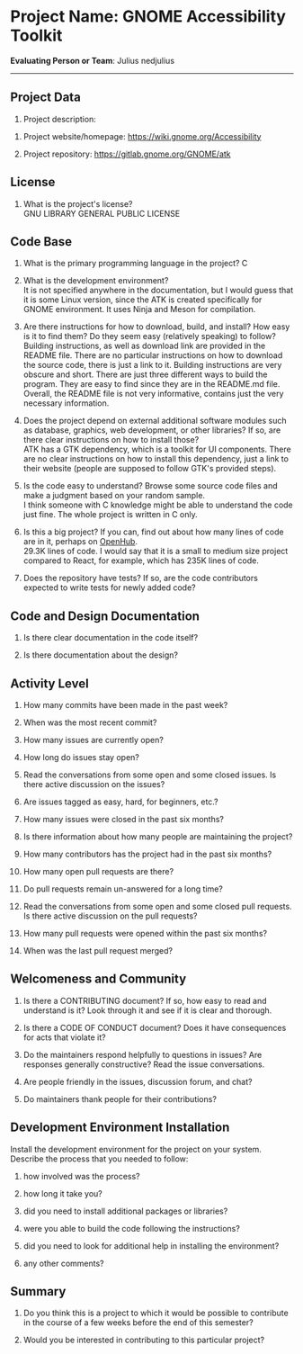 # Project Name:  GNOME Accessibility Toolkit



**Evaluating Person or Team**:
Julius nedjulius

---

## Project Data

1. Project description: <br>
<!--
What is the purpose of this project? What does the code do? What type of users
does it have?
-->

1. Project website/homepage: https://wiki.gnome.org/Accessibility

1. Project repository: https://gitlab.gnome.org/GNOME/atk



## License

1. What is the project's license? <br>
GNU LIBRARY GENERAL PUBLIC LICENSE



## Code Base


1. What is the primary programming language in the project?
C

1. What is the development environment? <br>
It is not specified anywhere in the documentation, but I would guess that it is some Linux version, since the ATK is created specifically for GNOME environment. It uses Ninja and Meson for compilation.

1. Are there instructions for how to download, build, and install? How easy is it
to find them? Do they seem easy (relatively speaking) to follow? <br>
Building instructions, as well as download link are provided in the README file. There are no particular instructions on how to download the source code, there is just a link to it. Building instructions are very obscure and short. There are just three different ways to build the program. They are easy to find since they are in the README.md file. Overall, the README file is not very informative, contains just the very necessary information.

1. Does the project depend on external additional software modules such as
database,  graphics, web development, or other libraries? If so, are there clear instructions on how to install those? <br>
ATK has a GTK dependency, which is a toolkit for UI components. There are no clear instructions on how to install this dependency, just a link to their website (people are supposed to follow GTK's provided steps).

1. Is the code easy to understand? Browse some source code files and make
a judgment based on your random sample. <br>
I think someone with C knowledge might be able to understand the code just fine. The whole project is written in C only.

1. Is this a big project? If you can, find out about how many lines of code
are in it, perhaps on [OpenHub](https://www.openhub.net/). <br>
29.3K lines of code. I would say that it is a small to medium size project compared to React, for example, which has 235K lines of code.

1. Does the repository have tests? If so, are the code contributors expected to write tests for newly added code? <br>



## Code and Design Documentation
1. Is there clear documentation in the code itself? <br>

1. Is there documentation about the design?  <br>


## Activity Level


1. How many commits have been made in the past week? <br>

1. When was the most recent commit? <br>

1. How many issues are currently open? <br>

1. How long do issues stay open? <br>
	<!--
	Take the five closed issues (they can be most recently closed or a sample distributed over time) and look at when each was first reported.
	Compute the number of days that each was open and take the average.
	-->

1. Read the conversations from some open and some closed issues. Is there active discussion on the issues? <br>

1. Are issues tagged as easy, hard, for beginners, etc.? <br>

1. How many issues were closed in the past six months? <br>

1. Is there information about how many people are maintaining the project? <br>

1. How many contributors has the project had in the past six months? <br>

1. How many open pull requests are there? <br>

1. Do pull requests remain un-answered for a long time? <br>
	<!--
	Look at the closed pull requests to see how long they stayed open.
	Take the five closed pull requests  (they can be most recently closed or a sample distributed over time) and look at when each was first created.
	Compute the number of days that each was open and take the average.
	-->

1. Read the conversations from some open and some closed pull requests.  Is there active discussion on the pull requests? <br>

1. How many pull requests were opened within the past six months? <br>

1. When was the last  pull request  merged? <br>

## Welcomeness and Community

1. Is there a CONTRIBUTING document? If so, how easy to read and understand is it?
Look through it and see if it is clear and thorough. <br>

1. Is there a CODE OF CONDUCT document? Does it have consequences for acts that
violate it? <br>

1. Do the maintainers respond helpfully to questions in issues?
Are responses generally constructive? Read the issue conversations. <br>

1. Are people friendly in the issues, discussion forum, and chat? <br>

1. Do maintainers thank people for their contributions? <br>


## Development Environment Installation

Install the development environment for the project on your system.
Describe the process that you needed to follow:

1. how involved was the process? <br>

1. how long it take you? <br>

1. did you need to install additional packages or libraries? <br>

1. were you able to build the code following the instructions? <br>

1. did you need to look for additional help in installing the environment? <br>

1. any other comments? <br>




## Summary
1. Do you think  this is a project to which it would be possible to contribute
in the course of a few weeks before the end of this semester? <br>
	<!--
	Explain your position. Do NOT simply say 'yes or 'no'.
	-->

1. Would you be interested in contributing to this particular project? <br>
	<!--
	Explain why you would or would not be interested in contributing to this project. Do NOT simply say 'yes or 'no'.
	-->
